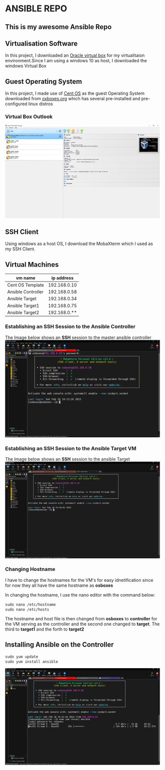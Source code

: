 # ANSIBLE REPO

This is my awesome Ansible Repo
---
## Virtualisation Software
In this project, I downloaded  an [Oracle virtual box](https://download.virtualbox.org/virtualbox/7.0.6/VirtualBox-7.0.6-155176-Win.exe, "Download Cirtual Box Here") for my virtualitaion environment.Since I am using a windows 10 as host, I downloaded the windows Virtual Box

## Guest Operating System
In this project, I made use of [Cent OS](https://sourceforge.net/projects/osboxes/files/v/vb/10-C-nt/9/Workstation/64bit.7z/download, "Download CentOS") as the guest Operating System downloaded from [oxboxes.org](https://www.osboxes.org/,"osboxes") which has several pre-installed and pre-configured linux distros

### Virtual Box Outlook
![Virtualbox](\asset\setup-of-all-vm.PNG)

## SSH Client
Using windows as a host OS, I download the MobaXterm which I used as my SSH Client.


## Virtual Machines

|vm name|ip address|
|-------|----------|
|Cent OS Template|    192.168.0.10|
|Ansible Controller|  192.168.0.58|
|Ansible Target|      192.168.0.34|
|Ansible Target1|      192.168.0.75|
|Ansible Target2|      192.168.0.**|

### Establishing an SSH Session to the Ansible Controller
The Image below shows an **SSH** session to the master ansible controller ![controller](\asset\SSH_TO_MASTER_CONTROLLER.PNG)

### Establishing an SSH Session to the Ansible Target VM
The Image below shows an **SSH** session to the ansible Target ![target](asset\ssh_to_ansible_target.PNG)

### Changing Hostname
I have to change the hostnames for the VM's for easy idnetification since for now they all have the same hostname as **osboxes**

In changing the hostname, I use the nano editor with the command below:
```
sudo nano /etc/hostname
sudo nano /etc/hosts
```
The hostname and host file is then changed from **osboxes** to **controller** for the VM serving as the controller and the second one changed to **target**. The third to **target1** and the forth to **target2**

## Installing Ansible on the Controller

```
sudo yum update
sudo yum install ansible
```
![ansible_installation](asset\ansible_installation.PNG)



